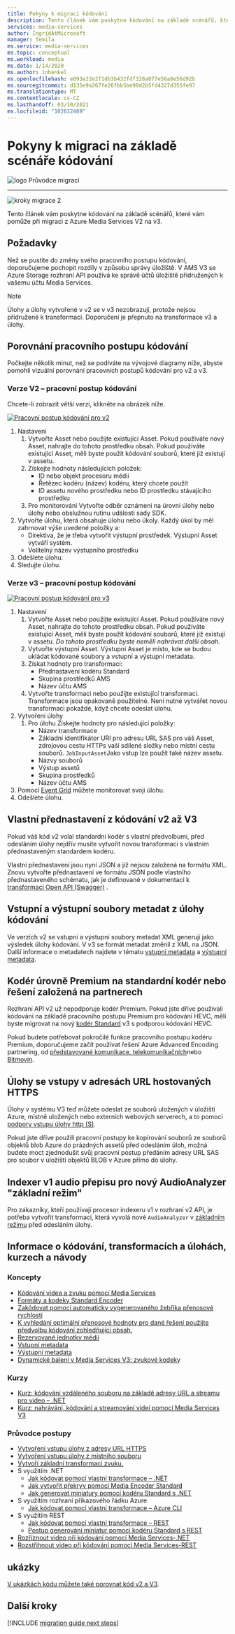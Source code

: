 ```yaml
---
title: Pokyny k migraci kódování
description: Tento článek vám poskytne kódování na základě scénářů, které vám pomůže při migraci z Azure Media Services V2 na v3.
services: media-services
author: IngridAtMicrosoft
manager: femila
ms.service: media-services
ms.topic: conceptual
ms.workload: media
ms.date: 1/14/2020
ms.author: inhenkel
ms.openlocfilehash: e093e22e2f1db3b432fdf328a077e56a8e56d92b
ms.sourcegitcommit: d135e9a267fe26fbb5be98d2b5fd4327d355fe97
ms.translationtype: MT
ms.contentlocale: cs-CZ
ms.lasthandoff: 03/10/2021
ms.locfileid: "102612489"
---
```

# <a name="encoding-scenario-based-migration-guidance"></a>Pokyny k migraci na základě scénáře kódování

![logo Průvodce migrací](./media/migration-guide/azure-media-services-logo-migration-guide.svg)

<hr color="#5ea0ef" size="10">

![kroky migrace 2](./media/migration-guide/steps-4.svg)

Tento článek vám poskytne kódování na základě scénářů, které vám pomůže při migraci z Azure Media Services V2 na v3.

## <a name="prerequisites"></a>Požadavky

Než se pustíte do změny svého pracovního postupu kódování, doporučujeme pochopit rozdíly v způsobu správy úložiště.  V AMS V3 se Azure Storage rozhraní API používá ke správě účtů úložiště přidružených k vašemu účtu Media Services.

> [!NOTE]
> Úlohy a úlohy vytvořené v v2 se v v3 nezobrazují, protože nejsou přidružené k transformaci. Doporučení je přepnuto na transformace v3 a úlohy.

## <a name="encoding-workflow-comparison"></a>Porovnání pracovního postupu kódování

Počkejte několik minut, než se podíváte na vývojové diagramy níže, abyste pomohli vizuální porovnání pracovních postupů kódování pro v2 a v3.

### <a name="v2-encoding-workflow"></a>Verze V2 – pracovní postup kódování

Chcete-li zobrazit větší verzi, klikněte na obrázek níže.

[![Pracovní postup kódování pro v2 ](./media/migration-guide/V2-pretty.svg)](./media/migration-guide/V2-pretty.svg#lightbox)

1. Nastavení
    1. Vytvořte Asset nebo použijte existující Asset. Pokud používáte nový Asset, nahrajte do tohoto prostředku obsah. Pokud používáte existující Asset, měli byste použít kódování souborů, které již existují v assetu.
    2. Získejte hodnoty následujících položek:
        - ID nebo objekt procesoru médií
        - Řetězec kodéru (název) kodéru, který chcete použít
        - ID assetu nového prostředku nebo ID prostředku stávajícího prostředku
    3. Pro monitorování Vytvořte odběr oznámení na úrovni úlohy nebo úlohy nebo obslužnou rutinu události sady SDK.
2. Vytvořte úlohu, která obsahuje úlohu nebo úkoly. Každý úkol by měl zahrnovat výše uvedené položky a:
    - Direktiva, že je třeba vytvořit výstupní prostředek.  Výstupní Asset vytváří systém.
    - Volitelný název výstupního prostředku
3. Odešlete úlohu.
4. Sledujte úlohu.

### <a name="v3-encoding-workflow"></a>Verze v3 – pracovní postup kódování

[![Pracovní postup kódování pro v3](./media/migration-guide/V3-pretty.svg)](./media/migration-guide/V3-pretty.svg#lightbox)

1. Nastavení
    1. Vytvořte Asset nebo použijte existující Asset. Pokud používáte nový Asset, nahrajte do tohoto prostředku obsah. Pokud používáte existující Asset, měli byste použít kódování souborů, které již existují v assetu. *Do tohoto prostředku byste neměli nahrávat další obsah.*
    1. Vytvořte výstupní Asset.  Výstupní Asset je místo, kde se budou ukládat kódované soubory a vstupní a výstupní metadata.
    1. Získat hodnoty pro transformaci:
        - Přednastavení kodéru Standard
        - Skupina prostředků AMS
        - Název účtu AMS
    1. Vytvořte transformaci nebo použijte existující transformaci.  Transformace jsou opakovaně použitelné. Není nutné vytvářet novou transformaci pokaždé, když chcete odeslat úlohu.
1. Vytvoření úlohy
    1. Pro úlohu Získejte hodnoty pro následující položky:
        - Název transformace
        - Základní identifikátor URI pro adresu URL SAS pro váš Asset, zdrojovou cestu HTTPs vaší sdílené složky nebo místní cestu souborů. `JobInputAsset`Jako vstup lze použít také název assetu.
        - Názvy souborů
        - Výstup assetů
        - Skupina prostředků
        - Název účtu AMS  
1. Pomocí [Event Grid](monitor-events-portal-how-to.md) můžete monitorovat svoji úlohu.
1. Odešlete úlohu.

## <a name="custom-presets-from-v2-to-v3-encoding"></a>Vlastní přednastavení z kódování v2 až V3

Pokud váš kód v2 volal standardní kodér s vlastní předvolbumi, před odesláním úlohy nejdřív musíte vytvořit novou transformaci s vlastním přednastaveným standardem kodéru.

Vlastní přednastavení jsou nyní JSON a již nejsou založená na formátu XML. Znovu vytvořte přednastavení ve formátu JSON podle vlastního přednastaveného schématu, jak je definované v dokumentaci k [transformaci Open API (Swagger)](https://github.com/Azure/azure-rest-api-specs/blob/master/specification/mediaservices/resource-manager/Microsoft.Media/stable/2020-05-01/examples/transforms-create.json) .

## <a name="input-and-output-metadata-files-from-an-encoding-job"></a>Vstupní a výstupní soubory metadat z úlohy kódování

Ve verzích v2 se vstupní a výstupní soubory metadat XML generují jako výsledek úlohy kódování. V v3 se formát metadat změnil z XML na JSON. Další informace o metadatech najdete v tématu [vstupní metadata](input-metadata-schema.md) a [výstupní metadata](output-metadata-schema.md).

## <a name="premium-encoder-to-v3-standard-encoder-or-partner-based-solutions"></a>Kodér úrovně Premium na standardní kodér nebo řešení založená na partnerech

Rozhraní API v2 už nepodporuje kodér Premium. Pokud jste dříve používali kódování na základě pracovního postupu Premium pro kódování HEVC, měli byste migrovat na nový [kodér Standard](media-encoder-standard-formats.md) v3 s podporou kódování HEVC.

Pokud budete potřebovat pokročilé funkce pracovního postupu kodéru Premium, doporučujeme začít používat řešení Azure Advanced Encoding partnering, od [představované komunikace, telekomunikačních](https://imaginecommunications.com)nebo [Bitmovin](https://bitmovin.com). [](https://www.telestream.net)

## <a name="jobs-with-inputs-that-are-on-https-hosted-urls"></a>Úlohy se vstupy v adresách URL hostovaných HTTPS

Úlohy v systému V3 teď můžete odeslat ze souborů uložených v úložišti Azure, místně uložených nebo externích webových serverech, a to pomocí [podpory vstupu úlohy http (S)](job-input-from-http-how-to.md).

Pokud jste dříve použili pracovní postupy ke kopírování souborů ze souborů objektů blob Azure do prázdných assetů před odesláním úloh, možná budete moct zjednodušit svůj pracovní postup předáním adresy URL SAS pro soubor v úložišti objektů BLOB v Azure přímo do úlohy.

## <a name="indexer-v1-audio-transcription-to-the-new-audioanalyzer-basic-mode"></a>Indexer v1 audio přepisu pro nový AudioAnalyzer "základní režim"

Pro zákazníky, kteří používají procesor indexeru v1 v rozhraní v2 API, je potřeba vytvořit transformaci, která vyvolá nové `AudioAnalyzer` v [základním režimu](how-to-create-basic-audio-transform.md) před odesláním úlohy.

## <a name="encoding-transforms-and-jobs-concepts-tutorials-and-how-to-guides"></a>Informace o kódování, transformacích a úlohách, kurzech a návody

### <a name="concepts"></a>Koncepty

- [Kódování videa a zvuku pomocí Media Services](encoding-concept.md)
- [Formáty a kodeky Standard Encoder](media-encoder-standard-formats.md)
- [Zakódovat pomocí automaticky vygenerovaného žebříka přenosové rychlosti](autogen-bitrate-ladder.md)
- [K vyhledání optimální přenosové hodnoty pro dané řešení použijte předvolbu kódování zohledňující obsah.](content-aware-encoding.md)
- [Rezervované jednotky médií](concept-media-reserved-units.md)
- [Vstupní metadata](input-metadata-schema.md)
- [Výstupní metadata](output-metadata-schema.md)
- [Dynamické balení v Media Services V3: zvukové kodeky](dynamic-packaging-overview.md#audio-codecs-supported-by-dynamic-packaging)

### <a name="tutorials"></a>Kurzy

- [Kurz: kódování vzdáleného souboru na základě adresy URL a streamu pro video – .NET](stream-files-dotnet-quickstart.md)
- [Kurz: nahrávání, kódování a streamování videí pomocí Media Services V3](stream-files-tutorial-with-api.md)

### <a name="how-to-guides"></a>Průvodce postupy

- [Vytvoření vstupu úlohy z adresy URL HTTPS](job-input-from-http-how-to.md)
- [Vytvoření vstupu úlohy z místního souboru](job-input-from-local-file-how-to.md)
- [Vytvoří základní transformaci zvuku.](how-to-create-basic-audio-transform.md)
- S využitím .NET
  - [Jak kódovat pomocí vlastní transformace – .NET](customize-encoder-presets-how-to.md)
  - [Jak vytvořit překryv pomocí Media Encoder Standard](how-to-create-overlay.md)
  - [Jak generovat miniatury pomocí kodéru Standard s .NET](media-services-generate-thumbnails-dotnet.md)
- S využitím rozhraní příkazového řádku Azure
  - [Jak kódovat pomocí vlastní transformace – Azure CLI](custom-preset-cli-howto.md)
- S využitím REST
  - [Jak kódovat pomocí vlastní transformace – REST](custom-preset-rest-howto.md)
  - [Postup generování miniatur pomocí kodéru Standard s REST](media-services-generate-thumbnails-rest.md)
- [Rozříznout video při kódování pomocí Media Services-.NET](subclip-video-dotnet-howto.md)
- [Rozstřihnout video při kódování pomocí Media Services-REST](subclip-video-rest-howto.md)

## <a name="samples"></a>ukázky

[V ukázkách kódu můžete také porovnat kód v2 a V3](migrate-v-2-v-3-migration-samples.md).

## <a name="next-steps"></a>Další kroky

[!INCLUDE [migration guide next steps](./includes/migration-guide-next-steps.md)]
